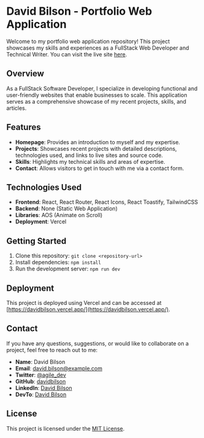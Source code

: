# David Bilson - Portfolio Web Application

Welcome to my portfolio web application repository! This project showcases my skills and experiences as a FullStack Web Developer and Technical Writer. You can visit the live site [here](https://davidbilson.vercel.app/).

## Overview

As a FullStack Software Developer, I specialize in developing functional and user-friendly websites that enable businesses to scale. This application serves as a comprehensive showcase of my recent projects, skills, and articles.

## Features

- **Homepage**: Provides an introduction to myself and my expertise.
- **Projects**: Showcases recent projects with detailed descriptions, technologies used, and links to live sites and source code.
- **Skills**: Highlights my technical skills and areas of expertise.
- **Contact**: Allows visitors to get in touch with me via a contact form.

## Technologies Used

- **Frontend**: React, React Router, React Icons, React Toastify, TailwindCSS
- **Backend**: None (Static Web Application)
- **Libraries**: AOS (Animate on Scroll)
- **Deployment**: Vercel

## Getting Started

1. Clone this repository: `git clone <repository-url>`
2. Install dependencies: `npm install`
3. Run the development server: `npm run dev`

## Deployment

This project is deployed using Vercel and can be accessed at [https://davidbilson.vercel.app/](https://davidbilson.vercel.app/).

## Contact

If you have any questions, suggestions, or would like to collaborate on a project, feel free to reach out to me:

- **Name**: David Bilson
- **Email**: [david.bilson@example.com](mailto:david.bilson@example.com)
- **Twitter**: [@agile_dev](https://twitter.com/agile_dev)
- **GitHub**: [davidbilson](https://github.com/davidbilson)
- **LinkedIn**: [David Bilson](https://www.linkedin.com/in/david-bilson/)
- **DevTo**: [David Bilson](https://dev.to/agile_dev)

## License

This project is licensed under the [MIT License](LICENSE).
